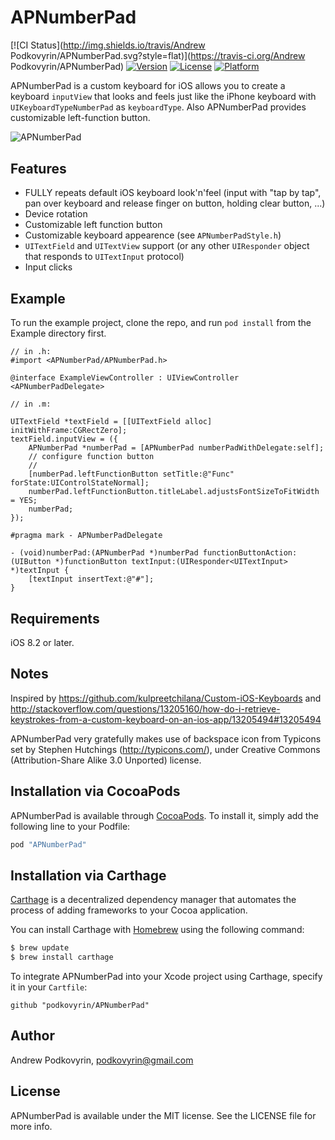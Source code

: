 # APNumberPad

[![CI Status](http://img.shields.io/travis/Andrew Podkovyrin/APNumberPad.svg?style=flat)](https://travis-ci.org/Andrew Podkovyrin/APNumberPad)
[![Version](https://img.shields.io/cocoapods/v/APNumberPad.svg?style=flat)](http://cocoapods.org/pods/APNumberPad)
[![License](https://img.shields.io/cocoapods/l/APNumberPad.svg?style=flat)](http://cocoapods.org/pods/APNumberPad)
[![Platform](https://img.shields.io/cocoapods/p/APNumberPad.svg?style=flat)](http://cocoapods.org/pods/APNumberPad)

APNumberPad is a custom keyboard for iOS allows you to create a keyboard `inputView` that looks and feels just like the iPhone keyboard with `UIKeyboardTypeNumberPad` as `keyboardType`. Also APNumberPad provides customizable left-function button.

<img src="https://raw.github.com/podkovyrin/APNumberPad/master/apnumberpad_demo.gif" alt="APNumberPad" title="APNumberPad demo" style="display:block; margin: 10px auto 30px auto; align:center"/>

## Features
 - FULLY repeats default iOS keyboard look'n'feel (input with "tap by tap", pan over keyboard and release finger on button, holding clear button, ...)
 - Device rotation
 - Customizable left function button
 - Customizable keyboard appearence (see `APNumberPadStyle.h`)
 - `UITextField` and `UITextView` support (or any other `UIResponder` object that responds to `UITextInput` protocol)
 - Input clicks

## Example

To run the example project, clone the repo, and run `pod install` from the Example directory first.

```obj-c
// in .h:
#import <APNumberPad/APNumberPad.h>

@interface ExampleViewController : UIViewController <APNumberPadDelegate>

// in .m:

UITextField *textField = [[UITextField alloc] initWithFrame:CGRectZero];
textField.inputView = ({
    APNumberPad *numberPad = [APNumberPad numberPadWithDelegate:self];
    // configure function button
    //
    [numberPad.leftFunctionButton setTitle:@"Func" forState:UIControlStateNormal];
    numberPad.leftFunctionButton.titleLabel.adjustsFontSizeToFitWidth = YES;
    numberPad;
});

#pragma mark - APNumberPadDelegate

- (void)numberPad:(APNumberPad *)numberPad functionButtonAction:(UIButton *)functionButton textInput:(UIResponder<UITextInput> *)textInput {
    [textInput insertText:@"#"];
}
```

## Requirements
iOS 8.2 or later.

## Notes
Inspired by https://github.com/kulpreetchilana/Custom-iOS-Keyboards and http://stackoverflow.com/questions/13205160/how-do-i-retrieve-keystrokes-from-a-custom-keyboard-on-an-ios-app/13205494#13205494

APNumberPad very gratefully makes use of backspace icon from Typicons set by Stephen Hutchings (http://typicons.com/), under Creative Commons (Attribution-Share Alike 3.0 Unported) license.

## Installation via CocoaPods

APNumberPad is available through [CocoaPods](http://cocoapods.org). To install
it, simply add the following line to your Podfile:

```ruby
pod "APNumberPad"
```

## Installation via Carthage

[Carthage](https://github.com/Carthage/Carthage) is a decentralized dependency manager that automates the process of adding frameworks to your Cocoa application.

You can install Carthage with [Homebrew](http://brew.sh/) using the following command:

```bash
$ brew update
$ brew install carthage
```

To integrate APNumberPad into your Xcode project using Carthage, specify it in your `Cartfile`:

```ogdl
github "podkovyrin/APNumberPad"
```

## Author

Andrew Podkovyrin, podkovyrin@gmail.com

## License

APNumberPad is available under the MIT license. See the LICENSE file for more info.
